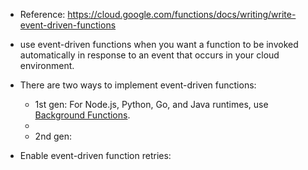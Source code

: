 - Reference: https://cloud.google.com/functions/docs/writing/write-event-driven-functions
- use event-driven functions when you want a function to be invoked automatically in response to an event that occurs in your cloud environment.
- There are two ways to implement event-driven functions:
  - 1st gen: For Node.js, Python, Go, and Java runtimes, use [Background Functions](https://cloud.google.com/functions/docs/writing/write-event-driven-functions#background-functions).
  -  
  - 2nd gen:   


- Enable event-driven function retries: 

